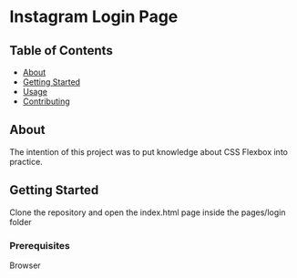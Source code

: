 # Instagram Login Page

## Table of Contents

- [About](#about)
- [Getting Started](#getting_started)
- [Usage](#usage)
- [Contributing](../CONTRIBUTING.md)

## About <a name = "about"></a>

The intention of this project was to put knowledge about CSS Flexbox into practice.

## Getting Started <a name = "getting_started"></a>

Clone the repository and open the index.html page inside the pages/login folder

### Prerequisites

Browser
